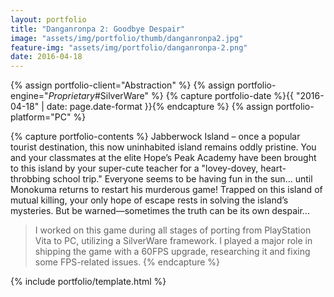 ```yaml
---
layout: portfolio
title: "Danganronpa 2: Goodbye Despair"
image: "assets/img/portfolio/thumb/danganronpa2.jpg"
feature-img: "assets/img/portfolio/danganronpa-2.png"
date: 2016-04-18
---
```


{% assign portfolio-client="Abstraction" %}
{% assign portfolio-engine="*Proprietary*#SilverWare" %}
{% capture portfolio-date %}{{ "2016-04-18" | date: page.date-format }}{% endcapture %}
{% assign portfolio-platform="PC" %}

{% capture portfolio-contents %}
Jabberwock Island – once a popular tourist destination, this now uninhabited island remains oddly pristine.
You and your classmates at the elite Hope’s Peak Academy have been brought to this island by your super-cute teacher for a "lovey-dovey, heart-throbbing school trip."
Everyone seems to be having fun in the sun... until Monokuma returns to restart his murderous game! Trapped on this island of mutual killing, your only hope of escape rests in solving the island’s mysteries.
But be warned—sometimes the truth can be its own despair...

> I worked on this game during all stages of porting from PlayStation Vita to PC, utilizing a SilverWare framework.
> I played a major role in shipping the game with a 60FPS upgrade, researching it and fixing some FPS-related issues.
{% endcapture %}

{% include portfolio/template.html %}
